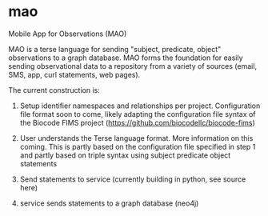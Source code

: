 # mao
Mobile App for Observations (MAO)

MAO is a terse language for sending "subject, predicate, object" observations to a graph database.  MAO forms the foundation for easily sending observational data to a repository from a variety of sources (email, SMS, app, curl statements, web pages).

The current construction is:

1) Setup identifier namespaces and relationships per project.  Configuration file format soon to come, likely adapting the configuration file syntax of the Biocode FIMS project (https://github.com/biocodellc/biocode-fims)

2) User understands the Terse language format.  More information on this coming.  This is partly based on the configuration file specified in step 1 and partly based on triple syntax using subject predicate object statements

3) Send statements to service (currently building in python, see source here)

4) service sends statements to a graph database (neo4j)




